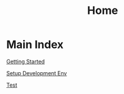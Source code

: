 ﻿---
title: Home
---
# Main Index
[Getting Started](./master/getting-started/README.md)

[Setup Development Env](./master/setup-deployment-env/README.md)

[Test](./master/testing/README.md)
